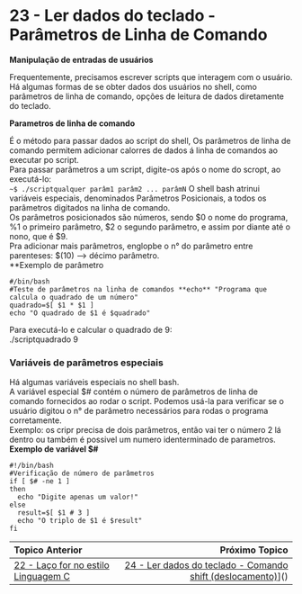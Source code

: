 # 23 - Ler dados do teclado - Parâmetros de Linha de Comando

**Manipulação de entradas de usuários**

Frequentemente, precisamos escrever scripts que interagem com o usuário.  
Há algumas formas de se obter dados dos usuários no shell, como parâmetros de linha de comando, opções de leitura de dados diretamente do teclado.  

**Parametros de linha de comando**

É o método para passar dados ao script do shell, Os parâmetros de linha de comando permitem adicionar calorres de dados á linha de comandos ao executar po script.  
Para passar parâmetros a um script, digite-os após o nome do scropt, ao executá-lo:  
`~$ ./scriptqualquer parâm1 parâm2 ... parâmN`
O shell bash atrinui variáveis especiais, denominados Parâmetros Posicionais, a todos os parâmetros digitados na linha de comando.  
Os parâmetros posicionados são números, sendo $0 o nome do programa, %1 o primeiro parâmetro, $2 o segundo parâmetro, e assim por diante até o nono, que é $9.  
Pra adicionar mais parâmetros, englopbe o n° do parâmetro entre parenteses: $(10) --> décimo parâmetro.  
**Exemplo de parâmetro
```
#/bin/bash
#Teste de parâmetros na linha de comandos **echo** "Programa que calcula o quadrado de um número" 
quadrado=$[ $1 * $1 ] 
echo "O quadrado de $1 é $quadrado"
```
Para executá-lo e calcular o quadrado de 9:  
./scriptquadrado 9  

### Variáveis de parâmetros especiais  

Há algumas variáveis especiais no shell bash.  
A variável especial $# contém o número de parâmetros de linha de comando fornecidos ao rodar o script. Podemos usá-la para verificar se o usuário digitou o n° de parâmetro necessários para rodas o programa corretamente.  
Exemplo: os cripr precisa de dois parâmetros, então vai ter o número 2 lá dentro ou também é possivel um numero identerminado de parametros.  
**Exemplo de variável $#**  
```
#!/bin/bash
#Verificação de número de parâmetros
if [ $# -ne 1 ]
then
  echo "Digite apenas um valor!"
else
  result=$[ $1 # 3 ]
  echo "O triplo de $1 é $result"
fi
```


|Topico Anterior|Próximo Topico|
|:---|---:|
|[22 -  Laço for no estilo Linguagem C](LacoForEstiloC.md)|[24 - Ler dados do teclado - Comando shift (deslocamento)](CoandoShift.md)]()|
